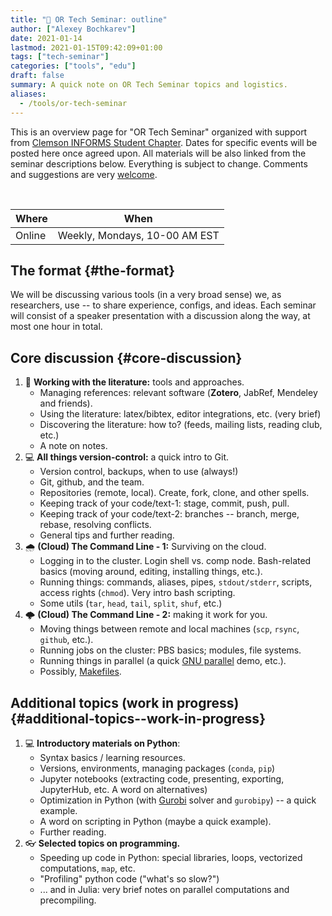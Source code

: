 ```yaml
---
title: "💬 OR Tech Seminar: outline"
author: ["Alexey Bochkarev"]
date: 2021-01-14
lastmod: 2021-01-15T09:42:09+01:00
tags: ["tech-seminar"]
categories: ["tools", "edu"]
draft: false
summary: A quick note on OR Tech Seminar topics and logistics.
aliases:
  - /tools/or-tech-seminar
---
```


This is an overview page for "OR Tech Seminar" organized with support from
[Clemson INFORMS Student Chapter](https://cecas.clemson.edu/informs/). Dates for specific events will be posted here
once agreed upon. All materials will be also linked from the seminar descriptions
below. Everything is subject to change. Comments and
suggestions are very [welcome](mailto:tech%5Fseminar@bochkarev.io).

<br/>

| Where  | When                          |
|--------|-------------------------------|
| Online | Weekly, Mondays, 10-00 AM EST |


## The format {#the-format}

We will be discussing various tools (in a very broad sense) we, as
researchers, use -- to share experience, configs, and ideas. Each seminar will
consist of a speaker presentation with a discussion along the way, at most
one hour in total.


## Core discussion {#core-discussion}

1.  📰 **Working with the literature:** tools and approaches.
    -   Managing references: relevant software (**Zotero**, JabRef, Mendeley and friends).
    -   Using the literature: latex/bibtex, editor integrations, etc. (very brief)
    -   Discovering the literature: how to? (feeds, mailing lists, reading club, etc.)
    -   A note on notes.
2.  💻 **All things version-control:** a quick intro to Git.
    -   Version control, backups, when to use (always!)
    -   Git, github, and the team.
    -   Repositories (remote, local). Create, fork, clone, and other spells.
    -   Keeping track of your code/text-1: stage, commit, push, pull.
    -   Keeping track of your code/text-2: branches -- branch, merge, rebase, resolving conflicts.
    -   General tips and further reading.
3.  🌧 **(Cloud) The Command Line - 1:** Surviving on the cloud.
    -   Logging in to the cluster. Login shell vs. comp node. Bash-related basics
        (moving around, editing, installing things, etc.).
    -   Running things: commands, aliases, pipes, `stdout/stderr`, scripts,
        access rights (`chmod`). Very intro bash scripting.
    -   Some utils (`tar`, `head`, `tail`, `split`, `shuf`, etc.)
4.  🌩 **(Cloud) The Command Line - 2:** making it work for you.
    -   Moving things between remote and local machines (`scp`, `rsync`, `github`, etc.).
    -   Running jobs on the cluster: PBS basics; modules, file systems.
    -   Running things in parallel (a quick [GNU parallel](https://www.gnu.org/software/parallel/) demo, etc.).
    -   Possibly, [Makefiles](https://en.wikipedia.org/wiki/Makefile).


## Additional topics (work in progress) {#additional-topics--work-in-progress}

1.  💻 **Introductory materials on Python**:
    -   Syntax basics / learning resources.
    -   Versions, environments, managing packages (`conda`, `pip`)
    -   Jupyter notebooks (extracting code, presenting, exporting, JupyterHub,
        etc. A word on alternatives)
    -   Optimization in Python (with [Gurobi](https://www.gurobi.com/) solver and `gurobipy`) -- a quick example.
    -   A word on scripting in Python (maybe a quick example).
    -   Further reading.
2.  👓 **Selected topics on programming.**
    -   Speeding up code in Python: special libraries, loops, vectorized computations, `map`,
        etc.
    -   "Profiling" python code ("what's so slow?")
    -   ... and in Julia: very brief notes on parallel computations and precompiling.
